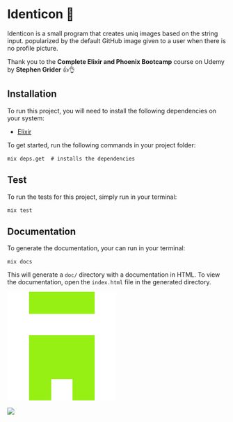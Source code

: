 # Identicon :crystal_ball:

Identicon is a small program that creates uniq images based on the string input.
popularized by the default GitHub image given to a user when there is no profile picture.

Thank you to the __Complete Elixir and Phoenix Bootcamp__ course on Udemy by __Stephen Grider__ :thumbsup::ok_hand:

## Installation

To run this project, you will need to install the following dependencies on your system:

- [Elixir](https://elixir-lang.org/install.html")

To get started, run the following commands in your project folder:
```
mix deps.get  # installs the dependencies
```
## Test
To run the tests for this project, simply run in your terminal:
```
mix test
```

## Documentation

To generate the documentation, your can run in your terminal:
```
mix docs
```
This will generate a `doc/` directory with a documentation in HTML. To view the documentation, open the `index.html` file in the generated directory.

![silver_identicon](https://github.com/SiCuellar/identicon/blob/master/silver.png)

![](https://media.giphy.com/media/zkzKelNfWmeJi/giphy.gif)
